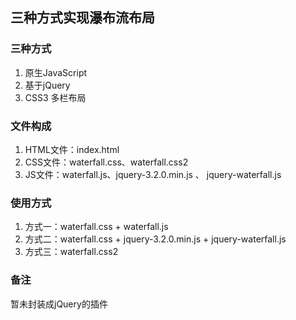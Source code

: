 ## 三种方式实现瀑布流布局

### 三种方式

1. 原生JavaScript
2. 基于jQuery
3. CSS3 多栏布局

### 文件构成

1. HTML文件：index.html
2. CSS文件：waterfall.css、waterfall.css2
3. JS文件：waterfall.js、jquery-3.2.0.min.js 、 jquery-waterfall.js

### 使用方式

1. 方式一：waterfall.css + waterfall.js
2. 方式二：waterfall.css + jquery-3.2.0.min.js + jquery-waterfall.js
3. 方式三：waterfall.css2

### 备注

暂未封装成jQuery的插件